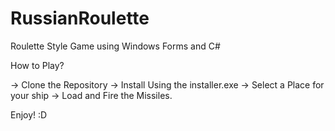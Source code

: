 # RussianRoulette
Roulette Style Game using Windows Forms and C#

How to Play?

-> Clone the Repository
-> Install Using the installer.exe
-> Select a Place for your ship
-> Load and Fire the Missiles.

Enjoy! :D
